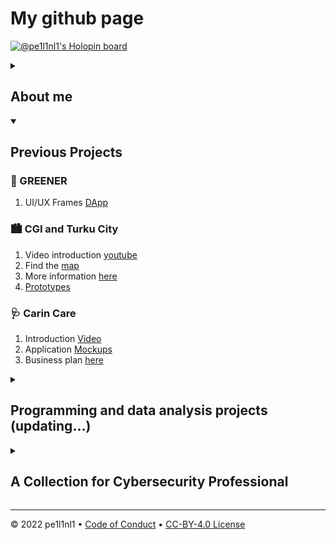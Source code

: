 <!--
  <<< Author notes: Header of the course >>>
  Include a 1280×640 image, course title in sentence case, and a concise description in emphasis.
  In your repository settings: enable template repository, add your 1280×640 social image, auto delete head branches.
  Add your open source license, GitHub uses Creative Commons Attribution 4.0 International.
-->

# My github page

[![@pe1l1nl1's Holopin board](https://holopin.io/api/user/board?user=pe1l1nl1)](https://holopin.io/@pe1l1nl1)
<!--
--
-->

<!--step0

endstep0-->


<details id=1>
<summary><h2> About me </h2></summary>

Page made of GitHub Pages + Jekyll +  🐆

<!-- 1. Updated Resume [🌱](https://www.overleaf.com/read/xfjssmknscmk). -->
              

1. I'm currently working on [100daysofpython](https://github.com/pe1l1nl1/100daysofpython)

1. I'm currently learning ***Solidity***
  
1. I'm open to collaborations
  
  <br>
  <br>


<p align="left"> <img src="https://komarev.com/ghpvc/?username=pe1l1nl1&label=Profile%20views&color=0e75b6&style=flat" alt="pe1l1nl1" /> </p>

<p align="left"> <a href="https://github.com/ryo-ma/github-profile-trophy" target='_blank'><img src="https://github-profile-trophy.vercel.app/?username=pe1l1nl1" alt="pe1l1nl1" /></a> </p>


<p align="left"> <a href="https://twitter.com/" target="_blank"><img src="https://img.shields.io/twitter/follow/pe1l1nl1?logo=twitter&style=for-the-badge" alt="pe1l1nl1" /></a> </p>

<!--### :keyboard: Activity: Enable GitHub Pages



### Connect with me:
---
<p align="left">
<h4>📺 Social media</h4>

<a href="https://twitter.com/pe1l1nl1" target="_blank"><img align="center" src="https://raw.githubusercontent.com/rahuldkjain/github-profile-readme-generator/master/src/images/icons/Social/twitter.svg" alt="re_ermix" height="30" width="40" /></a>


### 🛠 Languages and Tools:
---
<p align="left"> 
<h4>Languages</h4>
<a href="https://developer.mozilla.org/en-US/docs/Web/JavaScript" target="__blank" rel="noreferrer"> <img src="https://raw.githubusercontent.com/devicons/devicon/master/icons/javascript/javascript-original.svg" alt="javascript" width="40" height="40"/> </a>
<a href="https://www.java.com" target="__blank" rel="noreferrer"> <img src="https://raw.githubusercontent.com/devicons/devicon/master/icons/java/java-original.svg" alt="java" width="40" height="40"/> </a> 
<a href="https://www.php.net" target="__blank" rel="noreferrer"> <img src="https://raw.githubusercontent.com/devicons/devicon/master/icons/php/php-original.svg" alt="php" width="40" height="40"/> </a>
 <a href="https://www.python.org" target="__blank" rel="noreferrer"> <img src="https://raw.githubusercontent.com/devicons/devicon/master/icons/python/python-original.svg" alt="python" width="40" height="40"/> </a> 
<a href="https://www.typescriptlang.org/" target="__blank" rel="noreferrer"> <img src="https://raw.githubusercontent.com/devicons/devicon/master/icons/typescript/typescript-original.svg" alt="typescript" width="40" height="40"/> </a> 
<a href="https://www.w3.org/html/" target="__blank" rel="noreferrer"> <img src="https://raw.githubusercontent.com/devicons/devicon/master/icons/html5/html5-original-wordmark.svg" alt="html5" width="40" height="40"/> </a> 
<br>
<br>
<h4>DataBase</h4>
<a href="https://www.mysql.com/" target="__blank" rel="noreferrer"> <img src="https://raw.githubusercontent.com/devicons/devicon/master/icons/mysql/mysql-original-wordmark.svg" alt="mysql" width="40" height="40"/> </a>
<a href="https://mariadb.org/" target="__blank" rel="noreferrer"> <img src="https://www.vectorlogo.zone/logos/mariadb/mariadb-icon.svg" alt="mariadb" width="40" height="40"/> </a>
<a href="https://www.mongodb.com/" target="__blank" rel="noreferrer"> <img src="https://raw.githubusercontent.com/devicons/devicon/master/icons/mongodb/mongodb-original-wordmark.svg" alt="mongodb" width="40" height="40"/> </a> 
<a href="https://www.sqlite.org/" target="__blank" rel="noreferrer"> <img src="https://www.vectorlogo.zone/logos/sqlite/sqlite-icon.svg" alt="sqlite" width="40" height="40"/> </a> 
<br>
<br>
<h4>FrameWork</h4>
<a href="https://spring.io/" target="__blank" rel="noreferrer"> <img src="https://www.vectorlogo.zone/logos/springio/springio-icon.svg" alt="spring" width="40" height="40"/> </a> 
<a href="https://flask.palletsprojects.com/" target="__blank" rel="noreferrer"> <img src="https://www.vectorlogo.zone/logos/pocoo_flask/pocoo_flask-icon.svg" alt="flask" width="40" height="40"/> </a>
<a href="https://angular.io" target="__blank" rel="noreferrer"> <img src="https://angular.io/assets/images/logos/angular/angular.svg" alt="angular" width="40" height="40"/> </a> 
<a href="https://getbootstrap.com" target="__blank" rel="noreferrer"> <img src="https://raw.githubusercontent.com/devicons/devicon/master/icons/bootstrap/bootstrap-plain-wordmark.svg" alt="bootstrap" width="40" height="40"/> </a> 



<!-- <a href="https://laravel.com/" target="__blank" rel="noreferrer"> <img src="https://raw.githubusercontent.com/devicons/devicon/master/icons/laravel/laravel-plain-wordmark.svg" alt="laravel" width="40" height="40"/> </a> 

-->
<br>
<br>
<h4>Tools</h4>
<a href="https://www.linux.org/" target="__blank" rel="noreferrer"> <img src="https://raw.githubusercontent.com/devicons/devicon/master/icons/linux/linux-original.svg" alt="linux" width="40" height="40"/> </a> 
<a href="https://sass-lang.com" target="__blank" rel="noreferrer"> <img src="https://raw.githubusercontent.com/devicons/devicon/master/icons/sass/sass-original.svg" alt="sass" width="40" height="40"/> </a> 
 <a href="https://pugjs.org" target="__blank" rel="noreferrer"> <img src="https://cdn.worldvectorlogo.com/logos/pug.svg" alt="pug" width="40" height="40"/> </a>
<a href="https://jestjs.io" target="__blank" rel="noreferrer"> <img src="https://www.vectorlogo.zone/logos/jestjsio/jestjsio-icon.svg" alt="jest" width="40" height="40"/> </a> 
<a href="https://mochajs.org" target="__blank" rel="noreferrer"> <img src="https://www.vectorlogo.zone/logos/mochajs/mochajs-icon.svg" alt="mocha" width="40" height="40"/> </a>
<a href="https://git-scm.com/" target="__blank" rel="noreferrer"> <img src="https://www.vectorlogo.zone/logos/git-scm/git-scm-icon.svg" alt="git" width="40" height="40"/> </a> 
<a href="https://gulpjs.com" target="__blank" rel="noreferrer"> <img src="https://raw.githubusercontent.com/devicons/devicon/master/icons/gulp/gulp-plain.svg" alt="gulp" width="40" height="40"/> </a>
<a href="https://www.figma.com/" target="__blank" rel="noreferrer"> <img src="https://www.vectorlogo.zone/logos/figma/figma-icon.svg" alt="figma" width="40" height="40"/> </a>  
<a href="https://www.adobe.com/in/products/illustrator.html" target="__blank" rel="noreferrer"> <img src="https://www.vectorlogo.zone/logos/adobe_illustrator/adobe_illustrator-icon.svg" alt="illustrator" width="40" height="40"/> </a> 
<a href="https://www.adobe.com/products/xd.html" target="__blank" rel="noreferrer"> <img src="https://cdn.worldvectorlogo.com/logos/adobe-xd.svg" alt="xd" width="40" height="40"/> </a> </p>
<a href="https://pandas.pydata.org/" target="__blank" rel="noreferrer"> <img src="https://raw.githubusercontent.com/devicons/devicon/2ae2a900d2f041da66e950e4d48052658d850630/icons/pandas/pandas-original.svg" alt="pandas" width="40" height="40"/> </a> 
<br>
<br>

## 📈 GitHub Stats 
---
<br>
<p><img align="center" src="https://github-readme-stats.vercel.app/api/top-langs?username=pe1l1nl1&show_icons=true&locale=en&layout=compact" alt="pe1l1nl1" /></p>

<p><img align="center" src="https://github-readme-stats.vercel.app/api?username=pe1l1nl1&show_icons=true&locale=en" alt="pe1l1nl1" /></p>

<p><img align="center" src="https://github-readme-streak-stats.herokuapp.com/?user=pe1l1nl1&" alt="pe1l1nl1" /></p>








</details>



<!--
  <<< Author notes: Step 2 >>>
  --
-->

<details id=2 open>
<summary><h2> Previous Projects </h2></summary>

### 🌳 GREENER 

1. UI/UX Frames [DApp](https://www.figma.com/file/rXd6Rv6HUjVkVKzRBiahdK/GREENER?node-id=5%3A4226)
  
  
### 🏙 CGI and Turku City 


1. Video introduction [youtube](https://youtu.be/DzbcShljmQE)
1. Find the [map](https://github.com/JenyaPu/TurkuLife)
1. More information [here](https://docs.google.com/document/d/13oTHdf4OECJiRPGcbx-3KOHWM1PB6sHP5Sln7sGCDWU)
1. [Prototypes](https://www.figma.com/file/UYBYJqylGACqRsoCqFXaya/TurkuLife?node-id=0%3A1) 
  

### 🩺 Carin Care 
  
  1. Introduction [Video](https://drive.google.com/file/d/14QsI-M7mFE1IC4Np_Pi7CbV5Rf-eBLlw/view?usp=sharing)
  1. Application [Mockups](https://drive.google.com/drive/folders/1JJW1T8wotbHnFh1VvcZhosu5_zAbt4dW?usp=sharing)
  1. Business plan [here](https://drive.google.com/file/d/1fzfqZ-N-q1kwSXKrHhDfqdtJjniIasJY/view?usp=sharing)

</details>

<details id=3><summary><h2> Programming and data analysis projects (updating...) </h2></summary>

last update 4-August-2022


1. Data Analytics [Projects](https://github.com/pe1l1nl1/Data-Analytics-Projects)
1. Peppa Pig's [Overleaf Resume Template](https://www.overleaf.com/latex/templates/peppa-pig-resume/hrxkgmmzcrjz)

</details>



<details id=3><summary><h2> A Collection for Cybersecurity Professional </h2></summary>

updating from 17 Apr 2023 to 27 Nov 2023

1. Cybersecurity [Notes](https://github.com/pe1l1nl1/CyberSecurityCollections/blob/main/README.md)

</details>

<!--

### :keyboard: Activity: Create a blog post

1. Browse to the `my-pages` branch.
1. Click the `Add file` dropdown menu and then on `Create new file`.
1. Name the file `_posts/YYYY-MM-DD-title.md`.
1. Replace the `YYYY-MM-DD` with today's date, and change the `title` of your first blog post if you'd like.
   > If you do edit the title, make sure there are hyphens between your words.
   > If your blog post date doesn't follow the correct date convention, you'll receive an error and your site won't build. For more information, see "[Page build failed: Invalid post date](https://docs.github.com/en/pages/setting-up-a-github-pages-site-with-jekyll/troubleshooting-jekyll-build-errors-for-github-pages-sites)".
1. Type the following content at the top of your blog post:
   ```yaml
   ---
   title: "YOUR-TITLE"
   date: YYYY-MM-DD
   ---
   ```

  
<img src=https://octodex.github.com/images/constructocat2.jpg alt=celebrate width=300 align=right>

-->
---

&copy; 2022 pe1l1nl1 &bull; [Code of Conduct](https://www.contributor-covenant.org/version/2/1/code_of_conduct/code_of_conduct.md) &bull; [CC-BY-4.0 License](https://creativecommons.org/licenses/by/4.0/legalcode)
